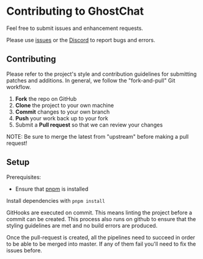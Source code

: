Contributing to GhostChat
=========================================

Feel free to submit issues and enhancement requests.

Please use [issues](https://github.com/Enubia/ghost-chat/issues/new/choose) or the [Discord](https://discord.gg/UVMX32dDcy) to report bugs and errors.

Contributing
------------

Please refer to the project's style and contribution guidelines for submitting patches and additions. In general, we follow the "fork-and-pull" Git workflow.

 1. **Fork** the repo on GitHub
 2. **Clone** the project to your own machine
 3. **Commit** changes to your own branch
 4. **Push** your work back up to your fork
 5. Submit a **Pull request** so that we can review your changes

NOTE: Be sure to merge the latest from "upstream" before making a pull request!

Setup
-----------------------

Prerequisites:
   - Ensure that [pnpm](https://pnpm.io/) is installed

Install dependencies with `pnpm install`

GitHooks are executed on commit. This means linting the project before a commit can be created. This process also runs on github to ensure that the styling guidelines are met and no build errors are produced.

Once the pull-request is created, all the pipelines need to succeed in order to be able to be merged into master. If any of them fail you'll need to fix the issues before.
